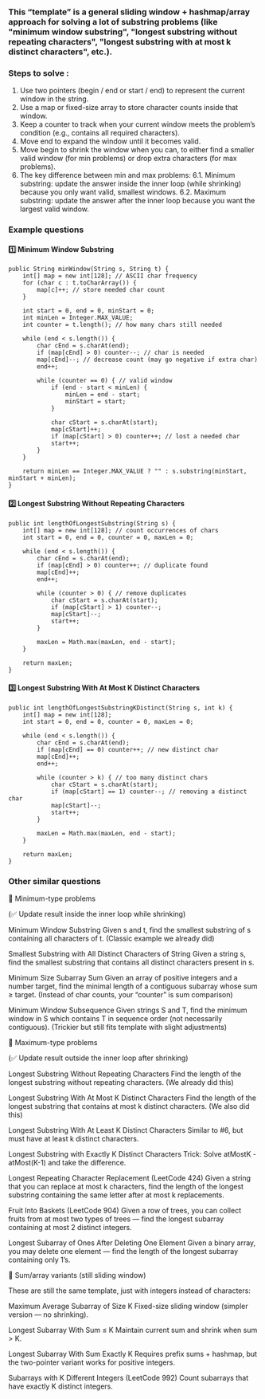 ### This “template” is a general sliding window + hashmap/array approach for solving a lot of substring problems (like "minimum window substring", "longest substring without repeating characters", "longest substring with at most k distinct characters", etc.). 
###  Steps to solve : 
1. Use two pointers (begin / end or start / end) to represent the current window in the string.
2. Use a map or fixed-size array to store character counts inside that window.
3. Keep a counter to track when your current window meets the problem’s condition (e.g., contains all required characters).
4. Move end to expand the window until it becomes valid.
5. Move begin to shrink the window when you can, to either find a smaller valid window (for min problems) or drop extra characters (for max problems).
6. The key difference between min and max problems:
   6.1. Minimum substring: update the answer inside the inner loop (while shrinking) because you only want valid, smallest windows.
   6.2. Maximum substring: update the answer after the inner loop because you want the largest valid window.


### Example questions

#### 1️⃣ Minimum Window Substring
```
public String minWindow(String s, String t) {
    int[] map = new int[128]; // ASCII char frequency
    for (char c : t.toCharArray()) {
        map[c]++; // store needed char count
    }

    int start = 0, end = 0, minStart = 0;
    int minLen = Integer.MAX_VALUE;
    int counter = t.length(); // how many chars still needed

    while (end < s.length()) {
        char cEnd = s.charAt(end);
        if (map[cEnd] > 0) counter--; // char is needed
        map[cEnd]--; // decrease count (may go negative if extra char)
        end++;

        while (counter == 0) { // valid window
            if (end - start < minLen) {
                minLen = end - start;
                minStart = start;
            }

            char cStart = s.charAt(start);
            map[cStart]++;
            if (map[cStart] > 0) counter++; // lost a needed char
            start++;
        }
    }

    return minLen == Integer.MAX_VALUE ? "" : s.substring(minStart, minStart + minLen);
}
```
#### 2️⃣ Longest Substring Without Repeating Characters
```
public int lengthOfLongestSubstring(String s) {
    int[] map = new int[128]; // count occurrences of chars
    int start = 0, end = 0, counter = 0, maxLen = 0;

    while (end < s.length()) {
        char cEnd = s.charAt(end);
        if (map[cEnd] > 0) counter++; // duplicate found
        map[cEnd]++;
        end++;

        while (counter > 0) { // remove duplicates
            char cStart = s.charAt(start);
            if (map[cStart] > 1) counter--;
            map[cStart]--;
            start++;
        }

        maxLen = Math.max(maxLen, end - start);
    }

    return maxLen;
}
```
#### 3️⃣ Longest Substring With At Most K Distinct Characters
```
public int lengthOfLongestSubstringKDistinct(String s, int k) {
    int[] map = new int[128];
    int start = 0, end = 0, counter = 0, maxLen = 0;

    while (end < s.length()) {
        char cEnd = s.charAt(end);
        if (map[cEnd] == 0) counter++; // new distinct char
        map[cEnd]++;
        end++;

        while (counter > k) { // too many distinct chars
            char cStart = s.charAt(start);
            if (map[cStart] == 1) counter--; // removing a distinct char
            map[cStart]--;
            start++;
        }

        maxLen = Math.max(maxLen, end - start);
    }

    return maxLen;
}
```

### Other similar questions

🔹 Minimum-type problems

(✅ Update result inside the inner loop while shrinking)

Minimum Window Substring
Given s and t, find the smallest substring of s containing all characters of t.
(Classic example we already did)

Smallest Substring with All Distinct Characters of String
Given a string s, find the smallest substring that contains all distinct characters present in s.

Minimum Size Subarray Sum
Given an array of positive integers and a number target, find the minimal length of a contiguous subarray whose sum ≥ target.
(Instead of char counts, your “counter” is sum comparison)

Minimum Window Subsequence
Given strings S and T, find the minimum window in S which contains T in sequence order (not necessarily contiguous).
(Trickier but still fits template with slight adjustments)

🔹 Maximum-type problems

(✅ Update result outside the inner loop after shrinking)

Longest Substring Without Repeating Characters
Find the length of the longest substring without repeating characters.
(We already did this)

Longest Substring With At Most K Distinct Characters
Find the length of the longest substring that contains at most k distinct characters.
(We also did this)

Longest Substring With At Least K Distinct Characters
Similar to #6, but must have at least k distinct characters.

Longest Substring with Exactly K Distinct Characters
Trick: Solve atMostK - atMost(K-1) and take the difference.

Longest Repeating Character Replacement (LeetCode 424)
Given a string that you can replace at most k characters, find the length of the longest substring containing the same letter after at most k replacements.

Fruit Into Baskets (LeetCode 904)
Given a row of trees, you can collect fruits from at most two types of trees — find the longest subarray containing at most 2 distinct integers.

Longest Subarray of Ones After Deleting One Element
Given a binary array, you may delete one element — find the length of the longest subarray containing only 1’s.

🔹 Sum/array variants (still sliding window)

These are still the same template, just with integers instead of characters:

Maximum Average Subarray of Size K
Fixed-size sliding window (simpler version — no shrinking).

Longest Subarray With Sum ≤ K
Maintain current sum and shrink when sum > K.

Longest Subarray With Sum Exactly K
Requires prefix sums + hashmap, but the two-pointer variant works for positive integers.

Subarrays with K Different Integers (LeetCode 992)
Count subarrays that have exactly K distinct integers.
